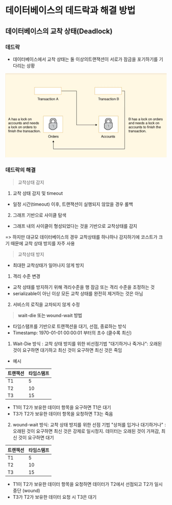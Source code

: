 # 데이터베이스의 데드락과 해결 방법

## 데이터베이스의 교착 상태(Deadlock)

### 데드락

- 데이터베이스에서 교착 상태는 둘 이상의트랜잭션이 서로가 잠금을 포기하기를 기다리는 상황

![Alt text](image.png)

### 데드락의 해결

> 교착상태 감지

1. 교착 상태 감지 및 timeout

- 일정 시간(timeout) 이후, 트랜잭션이 실행되지 않았을 경우 롤백

2. 그래프 기반으로 사이클 탐색

- 그래프 내의 사이클이 형성되었다는 것을 기반으로 교착상태를 감지

=> 하지만 대규모 데이터베이스의 경우 교착상태를 하나하나 감지하기에 코스트가 크기 때문에 교착 상태 방지를 자주 사용

> 교착상태 방지

- 최대한 교착상태가 일어나지 않게 방지

1. 격리 수준 변경

- 교착 상태를 방지하기 위해 격리수준을 행 잠금 또는 격리 수준을 조정하는 것
- serializable이 아닌 이상 모든 교착 상태를 완전히 제거하는 것은 아님

2. 서비스의 로직을 교차되지 않게 수정

> **wait-die 또는 wound-wait 방법**

- 타임스탬프를 기반으로 트랜잭션을 대기, 선점, 종료하는 방식
- Timestamp: 1970-01-01 00:00:01 부터의 초수 (클수록 최신)

1. Wait-Die 방식 : 교착 상태 방지를 위한 비선점기법
   "대기하거나 죽거나": 오래된 것이 요구하면 대기하고 최신 것이 요구하면 최신 것은 죽임

- 예시

| 트랜잭션 | 타임스탬프 |
| -------- | ---------- |
| T1       | 5          |
| T2       | 10         |
| T3       | 15         |

- T1이 T2가 보유한 데이터 항목을 요구하면 T1은 대기
- T3가 T2가 보유한 데이터 항목을 요청하면 T3는 죽음

2. wound-wait 방식: 교착 상태 방지를 위한 선점 기법
   "상처를 입거나 대기하거나" : 오래된 것이 요구하면 최신 것은 강제로 일시정지. 데이터는 오래된 것이 가져감, 최신 것이 요구하면 대기

| 트랜잭션 | 타임스탬프 |
| -------- | ---------- |
| T1       | 5          |
| T2       | 10         |
| T3       | 15         |

- T1이 T2가 보유한 데이터 항목을 요청하면 데이터가 T2에서 선점되고 T2가 일시 중단 (wound)
- T3가 T2가 보유한 데이터 요청 시 T3은 대기
